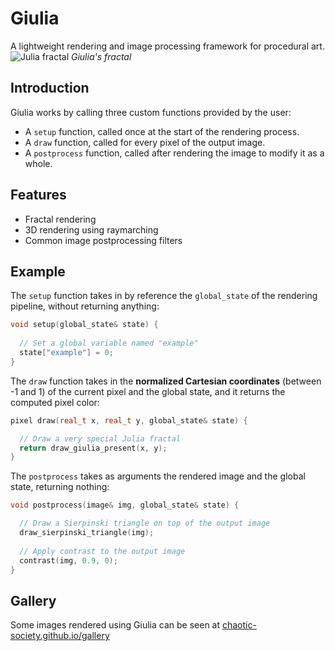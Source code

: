 # Giulia
A lightweight rendering and image processing framework for procedural art.
![Julia fractal](https://github.com/chaotic-society/giulia/raw/main/giulia.png)
_Giulia's fractal_

## Introduction
Giulia works by calling three custom functions provided by the user:
- A `setup` function, called once at the start of the rendering process.
- A `draw` function, called for every pixel of the output image.
- A `postprocess` function, called after rendering the image to modify it as a whole.

## Features
- Fractal rendering
- 3D rendering using raymarching
- Common image postprocessing filters

## Example

The `setup` function takes in by reference the `global_state` of the rendering pipeline, without returning anything:
```cpp
void setup(global_state& state) {
  
  // Set a global variable named "example"
  state["example"] = 0;
}
```

The `draw` function takes in the **normalized Cartesian coordinates** (between -1 and 1) of the current pixel and the global state, and it returns the computed pixel color:
```cpp
pixel draw(real_t x, real_t y, global_state& state) {

  // Draw a very special Julia fractal
  return draw_giulia_present(x, y);
}
```

The `postprocess` takes as arguments the rendered image and the global state, returning nothing:
```cpp
void postprocess(image& img, global_state& state) {

  // Draw a Sierpinski triangle on top of the output image
  draw_sierpinski_triangle(img);
  
  // Apply contrast to the output image
  contrast(img, 0.9, 0);
}
```

## Gallery
Some images rendered using Giulia can be seen at [chaotic-society.github.io/gallery](https://chaotic-society.github.io/gallery/)
